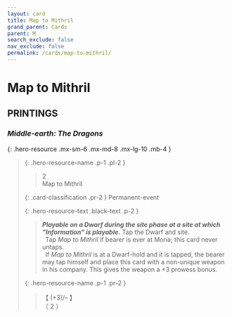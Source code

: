 ```yaml
---
layout: card
title: Map to Mithril
grand_parent: Cards
parent: M
search_exclude: false
nav_exclude: false
permalink: /cards/map-to-mithril/
---
```


# Map to Mithril


## PRINTINGS


### _Middle-earth: The Dragons_

{: .hero-resource .mx-sm-6 .mx-md-8 .mx-lg-10 .mb-4 }
> {: .hero-resource-name .p-1 .pl-2 }
> > <div class="card-mp">2</div>
> > <div class="card-name">Map to Mithril</div>
>
> {: .card-classification .pr-2 }
> Permanent-event
>
> {: .hero-resource-text .black-text .p-2 }
> > ***Playable on a Dwarf during the site phase at a site at which "Information" is playable.*** Tap the Dwarf and site. <br>&ensp;Tap _Map to Mithril_ if bearer is ever at Moria; this card never untaps. <br>&ensp;If _Map to Mithril_ is at a Dwarf-hold and it is tapped, the bearer may tap himself and place this card with a non-unique weapon in his company. This gives the weapon a +3 prowess bonus. 
> 
> {: .hero-resource-name .p-1 .pr-2 }
> > <div class="card-shield">【 (+3)/&ndash; 】</div>
> > <div class="card-corruption">〔 2 〕</div>
